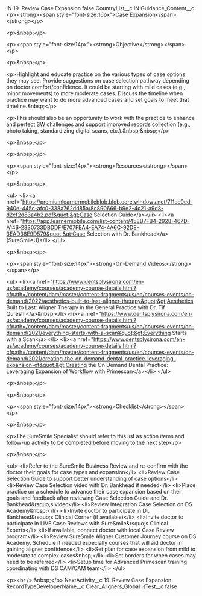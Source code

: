 <?xml version="1.0" encoding="UTF-8"?>
<CustomMetadata xmlns="http://soap.sforce.com/2006/04/metadata" xmlns:xsi="http://www.w3.org/2001/XMLSchema-instance" xmlns:xsd="http://www.w3.org/2001/XMLSchema">
    <label>IN 19. Review Case Expansion</label>
    <protected>false</protected>
    <values>
        <field>CountryList__c</field>
        <value xsi:type="xsd:string">IN</value>
    </values>
    <values>
        <field>Guidance_Content__c</field>
        <value xsi:type="xsd:string">&lt;p&gt;&lt;strong&gt;&lt;span style=&quot;font-size:16px&quot;&gt;Case Expansion&lt;/span&gt;&lt;/strong&gt;&lt;/p&gt;

&lt;p&gt;&amp;nbsp;&lt;/p&gt;

&lt;p&gt;&lt;span style=&quot;font-size:14px&quot;&gt;&lt;strong&gt;Objective&lt;/strong&gt;&lt;/span&gt;&lt;/p&gt;

&lt;p&gt;&amp;nbsp;&lt;/p&gt;

&lt;p&gt;Highlight and educate practice on the various types of case options they may see. Provide suggestions on case selection pathway depending on doctor comfort/confidence. It could be starting with mild cases (e.g., minor movements) to more moderate cases. Discuss the timeline when practice may want to do more advanced cases and set goals to meet that timeline.&amp;nbsp;&lt;/p&gt;

&lt;p&gt;This should also be an opportunity to work with the practice to enhance and perfect SW challenges and support improved records collection (e.g., photo taking, standardizing digital scans, etc.).&amp;nbsp;&amp;nbsp;&lt;/p&gt;

&lt;p&gt;&amp;nbsp;&lt;/p&gt;

&lt;p&gt;&amp;nbsp;&lt;/p&gt;

&lt;p&gt;&lt;span style=&quot;font-size:14px&quot;&gt;&lt;strong&gt;Resources&lt;/strong&gt;&lt;/span&gt;&lt;/p&gt;

&lt;p&gt;&amp;nbsp;&lt;/p&gt;

&lt;ul&gt;
&lt;li&gt;&lt;a href=&quot;https://premiumlearnermobileblob.blob.core.windows.net/7f1cc0ed-940e-445c-afc0-338a762dd85a/8c890666-b9e2-4c21-a9d8-d2cf2d83a4b2.pdf&quot;&gt;Case Selection Guide&lt;/a&gt;&lt;/li&gt;
&lt;li&gt;&lt;a href=&quot;https://app.learnermobile.com/list-content/458B7FB4-2928-467D-A146-2330733DBDDF/E707FEA4-EA74-4A6C-92DE-3EAD36E9D579&quot;&gt;Case Selection with Dr. Bankhead&lt;/a&gt; (SureSmileU)&lt;/li&gt;
&lt;/ul&gt;

&lt;p&gt;&amp;nbsp;&lt;/p&gt;

&lt;p&gt;&lt;span style=&quot;font-size:14px&quot;&gt;&lt;strong&gt;On-Demand Videos:&lt;/strong&gt;&lt;/span&gt;&lt;/p&gt;

&lt;ul&gt;
&lt;li&gt;&lt;a href=&quot;https://www.dentsplysirona.com/en-us/academy/courses/academy-course-details.html?cfpath=/content/dam/master/content-fragments/us/en/courses-events/on-demand/2022/aesthetics-built-to-last-aligner-therapy&quot;&gt;Aesthetics Built to Last: Aligner Therapy in the General Practice with Dr. Tif Qureshi&lt;/a&gt;&amp;nbsp;&lt;/li&gt;
&lt;li&gt;&lt;a href=&quot;https://www.dentsplysirona.com/en-us/academy/courses/academy-course-details.html?cfpath=/content/dam/master/content-fragments/us/en/courses-events/on-demand/2021/everything-starts-with-a-scan&quot;&gt;Everything Starts with a Scan&lt;/a&gt;&lt;/li&gt;
&lt;li&gt;&lt;a href=&quot;https://www.dentsplysirona.com/en-us/academy/courses/academy-course-details.html?cfpath=/content/dam/master/content-fragments/us/en/courses-events/on-demand/2021/creating-the-on-demand-dental-practice-leveraging-expansion-of&quot;&gt;Creating the On Demand Dental Practice: Leveraging Expansion of Workflow with Primescan&lt;/a&gt;&lt;/li&gt;
&lt;/ul&gt;

&lt;p&gt;&amp;nbsp;&lt;/p&gt;

&lt;p&gt;&amp;nbsp;&lt;/p&gt;

&lt;p&gt;&lt;span style=&quot;font-size:14px&quot;&gt;&lt;strong&gt;Checklist&lt;/strong&gt;&lt;/span&gt;&lt;/p&gt;

&lt;p&gt;&amp;nbsp;&lt;/p&gt;

&lt;p&gt;The SureSmile Specialist should refer to this list as action items and follow-up activity to be completed before moving to the next step&lt;/p&gt;

&lt;p&gt;&amp;nbsp;&lt;/p&gt;

&lt;ul&gt;
&lt;li&gt;Refer to the SureSmile Business Review and re-confirm with the doctor their goals for case types and expansion&lt;/li&gt;
&lt;li&gt;Review Case Selection Guide to support better understanding of case options&lt;/li&gt;
&lt;li&gt;Review Case Selection video with Dr. Bankhead if needed&lt;/li&gt;
&lt;li&gt;Place practice on a schedule to advance their case expansion based on their goals and feedback after reviewing Case Selection Guide and Dr. Bankhead&amp;rsquo;s video&lt;/li&gt;
&lt;li&gt;Review Integration Case Selection on DS Academy&amp;nbsp;&lt;/li&gt;
&lt;li&gt;Invite doctor to participate in Dr. Bankhead&amp;rsquo;s Clinical Corner (if available)&lt;/li&gt;
&lt;li&gt;Invite doctor to participate in LIVE Case Reviews with SureSmile&amp;rsquo;s Clinical Experts&lt;/li&gt;
&lt;li&gt;If available, connect doctor with local Case Review program&lt;/li&gt;
&lt;li&gt;Review SureSmile Aligner Customer Journey course on DS Academy. Schedule if needed especially courses that will aid doctor in gaining aligner confidence&lt;/li&gt;
&lt;li&gt;Set plan for case expansion from mild to moderate to complex cases&amp;nbsp;&lt;/li&gt;
&lt;li&gt;Set borders for when cases may need to be referred&lt;/li&gt;
&lt;li&gt;Setup time for Advanced Primescan training coordinating with DS CAM/CAM team&lt;/li&gt;
&lt;/ul&gt;

&lt;p&gt;&lt;br /&gt;
&amp;nbsp;&lt;/p&gt;</value>
    </values>
    <values>
        <field>NextActivity__c</field>
        <value xsi:type="xsd:string">19. Review Case Expansion</value>
    </values>
    <values>
        <field>RecordTypeDeveloperName__c</field>
        <value xsi:type="xsd:string">Clear_Aligners_Global</value>
    </values>
    <values>
        <field>isTest__c</field>
        <value xsi:type="xsd:boolean">false</value>
    </values>
</CustomMetadata>
